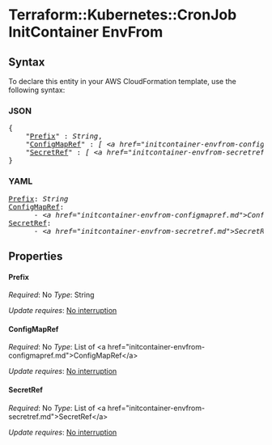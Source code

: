 # Terraform::Kubernetes::CronJob InitContainer EnvFrom

## Syntax

To declare this entity in your AWS CloudFormation template, use the following syntax:

### JSON

<pre>
{
    "<a href="#prefix" title="Prefix">Prefix</a>" : <i>String</i>,
    "<a href="#configmapref" title="ConfigMapRef">ConfigMapRef</a>" : <i>[ &lt;a href=&#34;initcontainer-envfrom-configmapref.md&#34;&gt;ConfigMapRef&lt;/a&gt;, ... ]</i>,
    "<a href="#secretref" title="SecretRef">SecretRef</a>" : <i>[ &lt;a href=&#34;initcontainer-envfrom-secretref.md&#34;&gt;SecretRef&lt;/a&gt;, ... ]</i>
}
</pre>

### YAML

<pre>
<a href="#prefix" title="Prefix">Prefix</a>: <i>String</i>
<a href="#configmapref" title="ConfigMapRef">ConfigMapRef</a>: <i>
      - &lt;a href=&#34;initcontainer-envfrom-configmapref.md&#34;&gt;ConfigMapRef&lt;/a&gt;</i>
<a href="#secretref" title="SecretRef">SecretRef</a>: <i>
      - &lt;a href=&#34;initcontainer-envfrom-secretref.md&#34;&gt;SecretRef&lt;/a&gt;</i>
</pre>

## Properties

#### Prefix

_Required_: No
_Type_: String

_Update requires_: [No interruption](https://docs.aws.amazon.com/AWSCloudFormation/latest/UserGuide/using-cfn-updating-stacks-update-behaviors.html#update-no-interrupt)

#### ConfigMapRef

_Required_: No
_Type_: List of &lt;a href=&#34;initcontainer-envfrom-configmapref.md&#34;&gt;ConfigMapRef&lt;/a&gt;

_Update requires_: [No interruption](https://docs.aws.amazon.com/AWSCloudFormation/latest/UserGuide/using-cfn-updating-stacks-update-behaviors.html#update-no-interrupt)

#### SecretRef

_Required_: No
_Type_: List of &lt;a href=&#34;initcontainer-envfrom-secretref.md&#34;&gt;SecretRef&lt;/a&gt;

_Update requires_: [No interruption](https://docs.aws.amazon.com/AWSCloudFormation/latest/UserGuide/using-cfn-updating-stacks-update-behaviors.html#update-no-interrupt)


